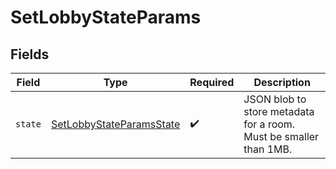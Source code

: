 # SetLobbyStateParams


## Fields

| Field                                                                       | Type                                                                        | Required                                                                    | Description                                                                 |
| --------------------------------------------------------------------------- | --------------------------------------------------------------------------- | --------------------------------------------------------------------------- | --------------------------------------------------------------------------- |
| `state`                                                                     | [SetLobbyStateParamsState](../../models/shared/SetLobbyStateParamsState.md) | :heavy_check_mark:                                                          | JSON blob to store metadata for a room. Must be smaller than 1MB.           |